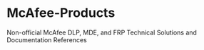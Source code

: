 # McAfee-Products
Non-official McAfee DLP, MDE, and FRP Technical Solutions and Documentation References
